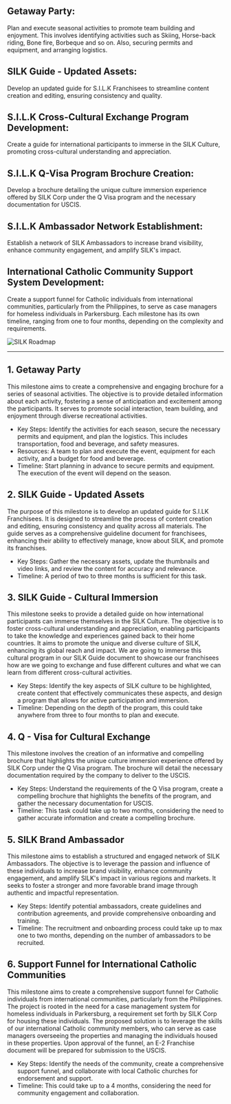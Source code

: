 ## **Getaway Party**:
 Plan and execute seasonal activities to promote team building and enjoyment. This involves identifying activities such as Skiing, Horse-back riding, Bone fire, Borbeque and so on.  Also, securing permits and equipment, and arranging logistics. 
## **SILK Guide - Updated Assets**: 
Develop an updated guide for S.I.L.K Franchisees to streamline content creation and editing, ensuring consistency and quality.
## **S.I.L.K Cross-Cultural Exchange Program Development**:
 Create a guide for international participants to immerse in the SILK Culture, promoting cross-cultural understanding and appreciation.
## **S.I.L.K Q-Visa Program Brochure Creation**:
Develop a brochure detailing the unique culture immersion experience offered by SILK Corp under the Q Visa program and the necessary documentation for USCIS.
## **S.I.L.K Ambassador Network Establishment**:
Establish a network of SILK Ambassadors to increase brand visibility, enhance community engagement, and amplify SILK's impact.
## **International Catholic Community Support System Development**: 
Create a support funnel for Catholic individuals from international communities, particularly from the Philippines, to serve as case managers for homeless individuals in Parkersburg.
Each milestone has its own timeline, ranging from one to four months, depending on the complexity and requirements.

![SILK Roadmap](https://github.com/NoteHive/Silk-Corp-Guide/assets/117284277/1ee9dafe-ef09-4471-ae8f-51e10d6a94e7)


------

## 1. Getaway Party
This milestone aims to create a comprehensive and engaging brochure for a series of seasonal activities. The objective is to provide detailed information about each activity, fostering a sense of anticipation and excitement among the participants. It serves to promote social interaction, team building, and enjoyment through diverse recreational activities.
- Key Steps: Identify the activities for each season, secure the necessary permits and equipment, and plan the logistics. This includes transportation, food and beverage, and safety measures.
- Resources: A team to plan and execute the event, equipment for each activity, and a budget for food and beverage.
- Timeline: Start planning in advance to secure permits and equipment. The execution of the event will depend on the season.

## 2. SILK Guide - Updated Assets
The purpose of this milestone is to develop an updated guide for S.I.LK Franchisees. It is designed to streamline the process of content creation and editing, ensuring consistency and quality across all materials. The guide serves as a comprehensive guideline document for franchisees, enhancing their ability to effectively manage, know about SILK, and promote its franchises.
- Key Steps: Gather the necessary assets, update the thumbnails and video links, and review the content for accuracy and relevance.
- Timeline: A period of two to three months is sufficient for this task.

## 3. SILK Guide - Cultural Immersion
This milestone seeks to provide a detailed guide on how international participants can immerse themselves in the SILK Culture. The objective is to foster cross-cultural understanding and appreciation, enabling participants to take the knowledge and experiences gained back to their home countries. It aims to promote the unique and diverse culture of SILK, enhancing its global reach and impact.
We are going to immerse this cultural program in our SILK Guide document to showcase our franchisees how are we going to exchange and fuse different cultures and what we can learn from different cross-cultural activities.
- Key Steps: Identify the key aspects of SILK culture to be highlighted, create content that effectively communicates these aspects, and design a program that allows for active participation and immersion.
- Timeline: Depending on the depth of the program, this could take anywhere from three to four months to plan and execute.

## 4. Q - Visa for Cultural Exchange
This milestone involves the creation of an informative and compelling brochure that highlights the unique culture immersion experience offered by SILK Corp under the Q Visa program. The brochure will detail the necessary documentation required by the company to deliver to the USCIS.
- Key Steps: Understand the requirements of the Q Visa program, create a compelling brochure that highlights the benefits of the program, and gather the necessary documentation for USCIS.
- Timeline: This task could take up to two months, considering the need to gather accurate information and create a compelling brochure.

## 5. SILK Brand Ambassador
This milestone aims to establish a structured and engaged network of SILK Ambassadors. The objective is to leverage the passion and influence of these individuals to increase brand visibility, enhance community engagement, and amplify SILK's impact in various regions and markets. It seeks to foster a stronger and more favorable brand image through authentic and impactful representation.
- Key Steps: Identify potential ambassadors, create guidelines and contribution agreements, and provide comprehensive onboarding and training.
- Timeline: The recruitment and onboarding process could take up to max one to two months, depending on the number of ambassadors to be recruited.

## 6. Support Funnel for International Catholic Communities
This milestone aims to create a comprehensive support funnel for Catholic individuals from international communities, particularly from the Philippines. The project is rooted in the need for a case management system for homeless individuals in Parkersburg, a requirement set forth by SILK Corp for housing these individuals. The proposed solution is to leverage the skills of our international Catholic community members, who can serve as case managers overseeing the properties and managing the individuals housed in these properties. Upon approval of the funnel, an E-2 Franchise document will be prepared for submission to the USCIS.
- Key Steps: Identify the needs of the community, create a comprehensive support funnel, and collaborate with local Catholic churches for endorsement and support.
- Timeline: This could take up to a 4 months, considering the need for community engagement and collaboration.
